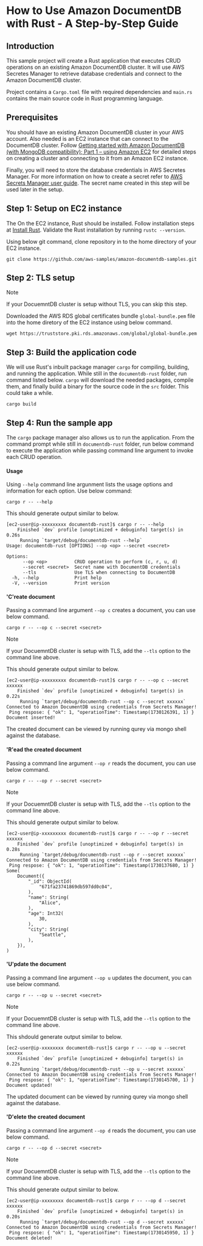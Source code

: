 # How to Use Amazon DocumentDB with Rust - A Step-by-Step Guide
## Introduction

This sample project will create a Rust application that executes CRUD operations on an existing Amazon DocumentDB cluster. It will use AWS Secretes Manager to retrieve database credentials and connect to the Amazon DocumentDB cluster.

Project contains a `Cargo.toml` file with required dependencies and `main.rs` contains the main source code in Rust programming language.

## Prerequisites

You should have an existing Amazon DocumentDB cluster in your AWS account. Also needed is an EC2 instance that can connect to the DocumentDB cluster. Follow [Getting started with <link>Amazon DocumentDB (with MongoDB compatibility); Part 1 – using Amazon EC2](https://aws.amazon.com/blogs/database/part-1-getting-started-with-amazon-documentdb-using-amazon-ec2/) for detailed steps on creating a cluster and connecting to it from an Amazon EC2 instance.



Finally, you will need to store the database credentials in AWS Secretes Manager. For more information on how to create a secret refer to [AWS Secrets Manager user guide](https://docs.aws.amazon.com/secretsmanager/latest/userguide/create_secret.html). The secret name created in this step will be used later in the setup.

## Step 1: Setup on EC2 instance

The On the EC2 instance, Rust should be installed. Follow installation steps at [Install Rust](https://www.rust-lang.org/tools/install). Validate the Rust installation by running `rustc --version`.

Using below git command, clone repository in to the home directory of your EC2 instance.
```
git clone https://github.com/aws-samples/amazon-documentdb-samples.git
```

## Step 2: TLS setup

> [!NOTE]
> If your DocuemntDB cluster is setup without TLS, you can skip this step.

Downloaded the AWS RDS global certificates bundle `global-bundle.pem` file into the home diretory of the EC2 instance using below command.
```
wget https://truststore.pki.rds.amazonaws.com/global/global-bundle.pem
```

## Step 3: Build the application code

We will use Rust's inbuilt package manager `cargo` for compiling, building, and running the application. While still in the `documentdb-rust` folder, run command listed below. `cargo` will download the needed packages, compile them, and finally build a binary for the source code in the `src` folder. This could take a while.
```
cargo build
```

## Step 4: Run the sample app

The `cargo` package manager also allows us to run the application. From the command prompt while still in `documentdb-rust` folder, run below command to execute the application while passing command line argument to invoke each CRUD operation. 

#### Usage
Using `--help` command line argunment lists the usage options and information for each option. Use below command:
```
cargo r -- --help
```

This should generate output similar to below.

```
[ec2-user@ip-xxxxxxxxx documentdb-rust]$ cargo r -- --help
    Finished `dev` profile [unoptimized + debuginfo] target(s) in 0.26s
     Running `target/debug/documentdb-rust --help`
Usage: documentdb-rust [OPTIONS] --op <op> --secret <secret>

Options:
      --op <op>          CRUD operation to perform (c, r, u, d)
      --secret <secret>  Secret name with DocumentDB credentials
      --tls              Use TLS when connecting to DocumentDB
  -h, --help             Print help
  -V, --version          Print version
```

#### 'C'reate document
Passing a command line argument `--op c` creates a document, you can use below command.

```
cargo r -- --op c --secret <secret>
```
> [!NOTE]
> If your DocuemntDB cluster is setup with TLS, add the `--tls` option to the command line above.


This should generate output similar to below.

```
[ec2-user@ip-xxxxxxxxx documentdb-rust]$ cargo r -- --op c --secret xxxxxx
    Finished `dev` profile [unoptimized + debuginfo] target(s) in 0.22s
     Running `target/debug/documentdb-rust --op c --secret xxxxxx`
Connected to Amazon DocumentDB using credentials from Secrets Manager!
 Ping respose: { "ok": 1, "operationTime": Timestamp(1730126391, 1) }
Document inserted!
```
The created document can be viewed by running qurey via mongo shell against the database.

#### 'R'ead the created document
Passing a command line argument `--op r` reads the document, you can use below command.

```
cargo r -- --op r --secret <secret>
```
> [!NOTE]
> If your DocuemntDB cluster is setup with TLS, add the `--tls` option to the command line above.

This should generate output similar to below.

```
[ec2-user@ip-xxxxxxxxx documentdb-rust]$ cargo r -- --op r --secret xxxxxx
    Finished `dev` profile [unoptimized + debuginfo] target(s) in 0.28s
     Running `target/debug/documentdb-rust --op r --secret xxxxxx`
Connected to Amazon DocumentDB using credentials from Secrets Manager!
 Ping respose: { "ok": 1, "operationTime": Timestamp(1730137680, 1) }
Some(
    Document({
        "_id": ObjectId(
            "671fa23741869db597dd0c04",
        ),
        "name": String(
            "Alice",
        ),
        "age": Int32(
            30,
        ),
        "city": String(
            "Seattle",
        ),
    }),
)
```

#### 'U'pdate the document
Passing a command line argument `--op u` updates the document, you can use below command.

```
cargo r -- --op u --secret <secret>
```
> [!NOTE]
> If your DocuemntDB cluster is setup with TLS, add the `--tls` option to the command line above.

This shdould generate output similar to below.

```
[ec2-user@ip-xxxxxxxx documentdb-rust]$ cargo r -- --op u --secret xxxxxx
    Finished `dev` profile [unoptimized + debuginfo] target(s) in 0.22s
     Running `target/debug/documentdb-rust --op u --secret xxxxxx`
Connected to Amazon DocumentDB using credentials from Secrets Manager!
 Ping respose: { "ok": 1, "operationTime": Timestamp(1730145700, 1) }
Document updated!
```
The updated document can be viewed by running qurey via mongo shell against the database.

#### 'D'elete the created document
Passing a command line argument `--op d` reads the document, you can use below command.

```
cargo r -- --op d --secret <secret>
```
> [!NOTE]
> If your DocuemntDB cluster is setup with TLS, add the `--tls` option to the command line above.

This should generate output similar to below.

```
[ec2-user@ip-xxxxxxxx documentdb-rust]$ cargo r -- --op d --secret xxxxxx
    Finished `dev` profile [unoptimized + debuginfo] target(s) in 0.20s
     Running `target/debug/documentdb-rust --op d --secret xxxxxx`
Connected to Amazon DocumentDB using credentials from Secrets Manager!
 Ping respose: { "ok": 1, "operationTime": Timestamp(1730145950, 1) }
Document deleted!
```
